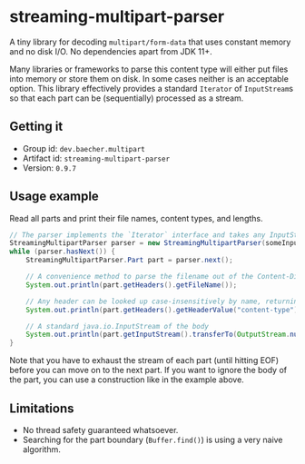 # streaming-multipart-parser

A tiny library for decoding `multipart/form-data` that uses constant memory and no disk I/O. No dependencies apart from JDK 11+.

Many libraries or frameworks to parse this content type will either put files into memory or store them on disk. In some cases neither is an acceptable option. This library effectively provides a standard `Iterator` of `InputStream`s so that each part can be (sequentially) processed as a stream.


## Getting it

 * Group id: `dev.baecher.multipart`
 * Artifact id: `streaming-multipart-parser`
 * Version: `0.9.7`


## Usage example

Read all parts and print their file names, content types, and lengths.

```java
// The parser implements the `Iterator` interface and takes any InputStream
StreamingMultipartParser parser = new StreamingMultipartParser(someInputStream);
while (parser.hasNext()) {
    StreamingMultipartParser.Part part = parser.next();

    // A convenience method to parse the filename out of the Content-Disposition header
    System.out.println(part.getHeaders().getFileName());

    // Any header can be looked up case-insensitively by name, returning the raw value
    System.out.println(part.getHeaders().getHeaderValue("content-type"));

    // A standard java.io.InputStream of the body
    System.out.println(part.getInputStream().transferTo(OutputStream.nullOutputStream()));
}
```

Note that you have to exhaust the stream of each part (until hitting EOF) before you can move on to the next part. If you want to ignore the body of the part, you can use a construction like in the example above.


## Limitations

 * No thread safety guaranteed whatsoever.
 * Searching for the part boundary (`Buffer.find()`) is using a very naive algorithm.
